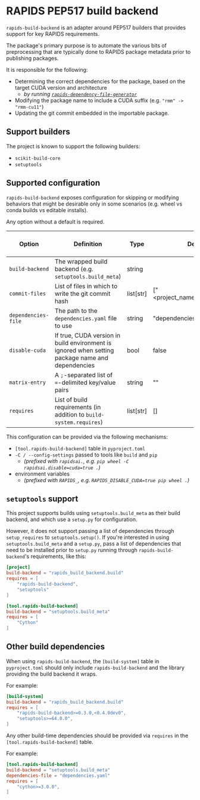 # RAPIDS PEP517 build backend

`rapids-build-backend` is an adapter around PEP517 builders that provides support for key RAPIDS requirements.

The package's primary purpose is to automate the various bits of preprocessing that are typically done to RAPIDS package metadata prior to publishing packages.

It is responsible for the following:

- Determining the correct dependencies for the package, based on the target CUDA version and architecture
  - *by running [`rapids-dependency-file-generator`](https://github.com/rapidsai/dependency-file-generator)*
- Modifying the package name to include a CUDA suffix (e.g. `"rmm" -> "rmm-cu11"`)
- Updating the git commit embedded in the importable package.

## Support builders

The project is known to support the following builders:

* `scikit-build-core`
* `setuptools`

## Supported configuration

`rapids-build-backend` exposes configuration for skipping or modifying behaviors that might be desirable only in some scenarios (e.g. wheel vs conda builds vs editable installs).

Any option without a default is required.

| Option                | Definition                                                                                       | Type           | Default                       | Supports dynamic modification |
|-----------------------|--------------------------------------------------------------------------------------------------|----------------|-------------------------------|-------------------------------|
| `build-backend`       | The wrapped build backend (e.g. `setuptools.build_meta`)                                         | string         |                               | N                             |
| `commit-files`        | List of files in which to write the git commit hash                                              | list[str]      | ["<project_name>/GIT_COMMIT"] | N                             |
| `dependencies-file`   | The path to the `dependencies.yaml` file to use                                                  | string         | "dependencies.yaml"           | Y                             |
| `disable-cuda`        | If true, CUDA version in build environment is ignored when setting package name and dependencies | bool           | false                         | Y                             |
| `matrix-entry`        | A `;`-separated list of `=`-delimited key/value pairs                                            | string         | ""                            | Y                             |
| `requires`            | List of build requirements (in addition to `build-system.requires`)                              | list[str]      | []                            | N                             |

This configuration can be provided via the following mechanisms:

* `[tool.rapids-build-backend]` table in `pyproject.toml`
* `-C / --config-settings` passed to tools like `build` and `pip`
   - *(prefixed with `rapidsai.`, e.g. `pip wheel -C rapidsai.disable=cuda=true .`)*
* environment variables
    - *(prefixed with `RAPIDS_`, e.g. `RAPIDS_DISABLE_CUDA=true pip wheel .`)*

## `setuptools` support

This project supports builds using `setuptools.build_meta` as their build backend, and which use a `setup.py` for configuration.

However, it does not support passing a list of dependencies through `setup_requires` to `setuptools.setup()`.
If you're interested in using `setuptools.build_meta` and a `setup.py`, pass a list of dependencies that need to be installed prior to `setup.py` running through `rapids-build-backend`'s requirements, like this:

```toml
[project]
build-backend = "rapids_build_backend.build"
requires = [
    "rapids-build-backend",
    "setuptools"
]

[tool.rapids-build-backend]
build-backend = "setuptools.build_meta"
requires = [
    "Cython"
]
```

## Other build dependencies

When using `rapids-build-backend`, the `[build-system]` table in `pyproject.toml` should only include `rapids-build-backend` and the library providing the build backend it wraps.

For example:

```toml
[build-system]
build-backend = "rapids_build_backend.build"
requires = [
    "rapids-build-backend>=0.3.0,<0.4.0dev0",
    "setuptools>=64.0.0",
]
```

Any other build-time dependencies should be provided via `requires` in the `[tool.rapids-build-backend]` table.

For example:

```toml
[tool.rapids-build-backend]
build-backend = "setuptools.build_meta"
dependencies-file = "dependencies.yaml"
requires = [
    "cython>=3.0.0",
]
```
